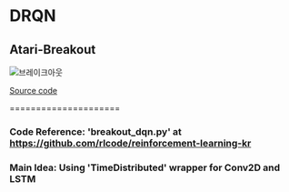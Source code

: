 # DRQN
## Atari-Breakout


![브레이크아웃](https://github.com/symoon94/DRQN/blob/master/breakout_drqn/image/544604897.58.png)

[Source code](https://github.com/symoon94/DRQN/blob/master/breakout_drqn/breakout_drqn15.py)


=====================
### Code Reference: 'breakout_dqn.py' at https://github.com/rlcode/reinforcement-learning-kr


### Main Idea: Using 'TimeDistributed' wrapper for Conv2D and LSTM
